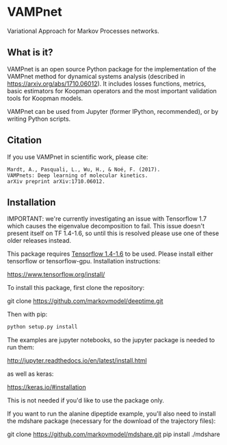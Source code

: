 # VAMPnet
Variational Approach for Markov Processes networks.


## What is it?
VAMPnet is an open source Python package for the implementation of the VAMPnet method for dynamical systems analysis (described in https://arxiv.org/abs/1710.06012). It includes losses functions, metrics, basic estimators for Koopman operators and the most important validation tools for Koopman models.

VAMPnet can be used from Jupyter (former IPython, recommended), or by
writing Python scripts.


## Citation
If you use VAMPnet in scientific work, please cite:

    Mardt, A., Pasquali, L., Wu, H., & Noé, F. (2017).
    VAMPnets: Deep learning of molecular kinetics.
    arXiv preprint arXiv:1710.06012.


## Installation

IMPORTANT: we're currently investigating an issue with Tensorflow 1.7 which
causes the eigenvalue decomposition to fail. This issue doesn't present itself
on TF 1.4-1.6, so until this is resolved please use one of these older releases
instead.

This package requires [Tensorflow 1.4-1.6](https://www.tensorflow.org) to be used.
Please install either tensorflow or tensorflow-gpu. Installation instructions:

https://www.tensorflow.org/install/

To install this package, first clone the repository:

git clone https://github.com/markovmodel/deeptime.git

Then with pip:

```bash
python setup.py install
```

The examples are jupyter notebooks, so the jupyter package is needed to run them:

http://jupyter.readthedocs.io/en/latest/install.html

as well as keras:

https://keras.io/#installation

This is not needed if you'd like to use the package only.


If you want to run the alanine dipeptide example, you'll also need to install the mdshare package (necessary for the download of the trajectory files):

git clone https://github.com/markovmodel/mdshare.git
pip install ./mdshare

